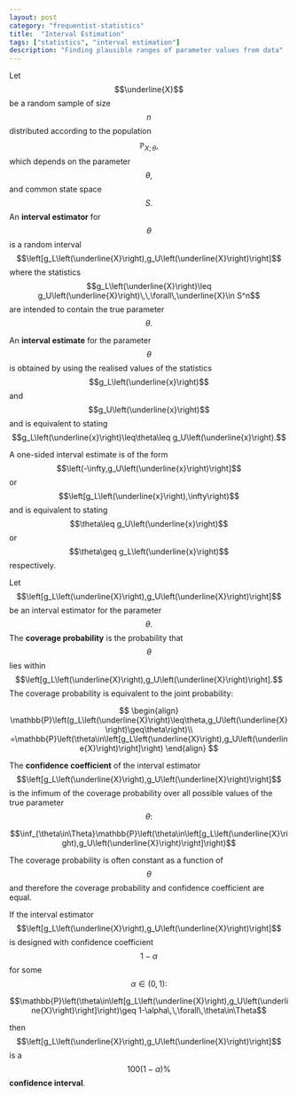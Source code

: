 ```yaml
---
layout: post
category: "frequentist-statistics"
title:  "Interval Estimation"
tags: ["statistics", "interval estimation"]
description: "Finding plausible ranges of parameter values from data"
---
```


Let $$\underline{X}$$ be a random sample of size $$n$$ distributed according to the population $$\mathbb{P}_{X;\,\theta},$$ which depends on the parameter $$\theta,$$ and common state space $$S.$$ An **interval estimator** for $$\theta$$ is a random interval $$\left[g_L\left(\underline{X}\right),g_U\left(\underline{X}\right)\right]$$ where the statistics $$g_L\left(\underline{X}\right)\leq g_U\left(\underline{X}\right)\,\,\forall\,\underline{X}\in S^n$$ are intended to contain the true parameter $$\theta.$$

An **interval estimate** for the parameter $$\theta$$ is obtained by using the realised values of the statistics $$g_L\left(\underline{x}\right)$$ and $$g_U\left(\underline{x}\right)$$ and is equivalent to stating $$g_L\left(\underline{x}\right)\leq\theta\leq g_U\left(\underline{x}\right).$$

A one-sided interval estimate is of the form $$\left(-\infty,g_U\left(\underline{x}\right)\right]$$ or $$\left[g_L\left(\underline{x}\right),\infty\right)$$ and is equivalent to stating $$\theta\leq g_U\left(\underline{x}\right)$$ or $$\theta\geq g_L\left(\underline{x}\right)$$ respectively.

Let $$\left[g_L\left(\underline{X}\right),g_U\left(\underline{X}\right)\right]$$ be an interval estimator for the parameter $$\theta.$$ The **coverage probability** is the probability that $$\theta$$ lies within $$\left[g_L\left(\underline{X}\right),g_U\left(\underline{X}\right)\right].$$ The coverage probability is equivalent to the joint probability:

$$
\begin{align}
\mathbb{P}\left(g_L\left(\underline{X}\right)\leq\theta,g_U\left(\underline{X}\right)\geq\theta\right)\\
=\mathbb{P}\left(\theta\in\left[g_L\left(\underline{X}\right),g_U\left(\underline{X}\right)\right]\right)
\end{align}
$$

The **confidence coefficient** of the interval estimator $$\left[g_L\left(\underline{X}\right),g_U\left(\underline{X}\right)\right]$$ is the infimum of the coverage probability over all possible values of the true parameter $$\theta:$$

$$\inf_{\theta\in\Theta}\mathbb{P}\left(\theta\in\left[g_L\left(\underline{X}\right),g_U\left(\underline{X}\right)\right]\right)$$

The coverage probability is often constant as a function of $$\theta$$ and therefore the coverage probability and confidence coefficient are equal.

If the interval estimator $$\left[g_L\left(\underline{X}\right),g_U\left(\underline{X}\right)\right]$$ is designed with confidence coefficient $$1-\alpha$$ for some $$\alpha\in\left(0,1\right):$$

$$\mathbb{P}\left(\theta\in\left[g_L\left(\underline{X}\right),g_U\left(\underline{X}\right)\right]\right)\geq 1-\alpha\,\,\forall\,\theta\in\Theta$$

then $$\left[g_L\left(\underline{X}\right),g_U\left(\underline{X}\right)\right]$$ is a $$100\left(1-\alpha\right)\%$$ **confidence interval**.

